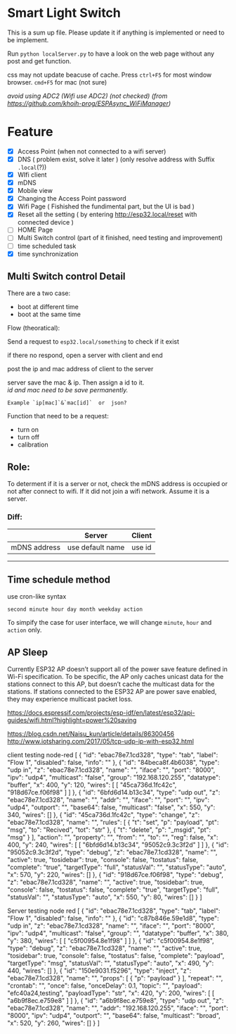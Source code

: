 # Smart Light Switch
This is a sum up file. Please update it if anything is implemented or need to be implement.

Run `python localServer.py` to have a look on the web page without any post and get function.

css may not update beacuse of cache. Press `ctrl+F5` for most window browser. `cmd+F5` for mac (not sure)

*avoid using ADC2 (Wifi use ADC2) (not checked) (from https://github.com/khoih-prog/ESPAsync_WiFiManager)*

# Feature

- [x] Access Point (when not connected to a wifi server)
- [x] DNS ( problem exist, solve it later ) (only resolve address with Suffix `.local`(?))
- [x] WIfi client
- [x] mDNS
- [x] Mobile view
- [x] Changing the Access Point password
- [x] Wifi Page ( Fishished the fundimental part, but the UI is bad )
- [x] Reset all the setting ( by entering http://esp32.local/reset with connected device )
- [ ] HOME Page
- [ ] Multi Switch control (part of it finished, need testing and improvement)
- [ ] time scheduled task
- [x] time synchronization

## Multi Switch control Detail
There are a two case:
- boot at different time
- boot at the same time

Flow (theoratical):

Send a request to `esp32.local/something` to check if it exist

if there no respond, open a server with client and end

post the ip and mac address of client to the server

server save the mac & ip. Then assign a id to it.<br>*id and mac need to be save permanently.*

    Example `ip[mac]`&`mac[id]`  or  json?

Function that need to be a request:
- turn on
- turn off
- calibration

## Role:
To determent if it is a server or not, check the mDNS address is occupied or not after connect to wifi.
If it did not join a wifi network. Assume it is a server.
### Diff:
||Server|Client|
|---|---|---|
|mDNS address|use default name|use id|

---

## Time schedule method
use cron-like syntax
```
second minute hour day month weekday action
```
To simpify the case for user interface, we will change `minute`, `hour` and `action` only.

## AP Sleep
Currently ESP32 AP doesn’t support all of the power save feature defined in Wi-Fi specification. To be specific, the AP only caches unicast data for the stations connect to this AP, but doesn’t cache the multicast data for the stations. If stations connected to the ESP32 AP are power save enabled, they may experience multicast packet loss.

https://docs.espressif.com/projects/esp-idf/en/latest/esp32/api-guides/wifi.html?highlight=power%20saving


https://blog.csdn.net/Naisu_kun/article/details/86300456
http://www.iotsharing.com/2017/05/tcp-udp-ip-with-esp32.html

client testing node-red
[
    {
        "id": "ebac78e7.1cd328",
        "type": "tab",
        "label": "Flow 1",
        "disabled": false,
        "info": ""
    },
    {
        "id": "84beca8f.4b6038",
        "type": "udp in",
        "z": "ebac78e7.1cd328",
        "name": "",
        "iface": "",
        "port": "8000",
        "ipv": "udp4",
        "multicast": "false",
        "group": "192.168.120.255",
        "datatype": "buffer",
        "x": 400,
        "y": 120,
        "wires": [
            [
                "45ca736d.1fc42c",
                "918d67ce.f06f98"
            ]
        ]
    },
    {
        "id": "6bfd6d14.b13c34",
        "type": "udp out",
        "z": "ebac78e7.1cd328",
        "name": "",
        "addr": "",
        "iface": "",
        "port": "",
        "ipv": "udp4",
        "outport": "",
        "base64": false,
        "multicast": "false",
        "x": 550,
        "y": 340,
        "wires": []
    },
    {
        "id": "45ca736d.1fc42c",
        "type": "change",
        "z": "ebac78e7.1cd328",
        "name": "",
        "rules": [
            {
                "t": "set",
                "p": "payload",
                "pt": "msg",
                "to": "Recived",
                "tot": "str"
            },
            {
                "t": "delete",
                "p": "_msgid",
                "pt": "msg"
            }
        ],
        "action": "",
        "property": "",
        "from": "",
        "to": "",
        "reg": false,
        "x": 400,
        "y": 240,
        "wires": [
            [
                "6bfd6d14.b13c34",
                "95052c9.3c3f2d"
            ]
        ]
    },
    {
        "id": "95052c9.3c3f2d",
        "type": "debug",
        "z": "ebac78e7.1cd328",
        "name": "",
        "active": true,
        "tosidebar": true,
        "console": false,
        "tostatus": false,
        "complete": "true",
        "targetType": "full",
        "statusVal": "",
        "statusType": "auto",
        "x": 570,
        "y": 220,
        "wires": []
    },
    {
        "id": "918d67ce.f06f98",
        "type": "debug",
        "z": "ebac78e7.1cd328",
        "name": "",
        "active": true,
        "tosidebar": true,
        "console": false,
        "tostatus": false,
        "complete": "true",
        "targetType": "full",
        "statusVal": "",
        "statusType": "auto",
        "x": 550,
        "y": 80,
        "wires": []
    }
]

Server testing node red
[
    {
        "id": "ebac78e7.1cd328",
        "type": "tab",
        "label": "Flow 1",
        "disabled": false,
        "info": ""
    },
    {
        "id": "c87b846e.59e1d8",
        "type": "udp in",
        "z": "ebac78e7.1cd328",
        "name": "",
        "iface": "",
        "port": "8000",
        "ipv": "udp4",
        "multicast": "false",
        "group": "",
        "datatype": "buffer",
        "x": 380,
        "y": 380,
        "wires": [
            [
                "c5f00954.8e1f98"
            ]
        ]
    },
    {
        "id": "c5f00954.8e1f98",
        "type": "debug",
        "z": "ebac78e7.1cd328",
        "name": "",
        "active": true,
        "tosidebar": true,
        "console": false,
        "tostatus": false,
        "complete": "payload",
        "targetType": "msg",
        "statusVal": "",
        "statusType": "auto",
        "x": 490,
        "y": 440,
        "wires": []
    },
    {
        "id": "150e9031.f5296",
        "type": "inject",
        "z": "ebac78e7.1cd328",
        "name": "",
        "props": [
            {
                "p": "payload"
            }
        ],
        "repeat": "",
        "crontab": "",
        "once": false,
        "onceDelay": 0.1,
        "topic": "",
        "payload": "efc40a24,testing",
        "payloadType": "str",
        "x": 420,
        "y": 200,
        "wires": [
            [
                "a6b9f8ec.e759e8"
            ]
        ]
    },
    {
        "id": "a6b9f8ec.e759e8",
        "type": "udp out",
        "z": "ebac78e7.1cd328",
        "name": "",
        "addr": "192.168.120.255",
        "iface": "",
        "port": "8000",
        "ipv": "udp4",
        "outport": "",
        "base64": false,
        "multicast": "broad",
        "x": 520,
        "y": 260,
        "wires": []
    }
]